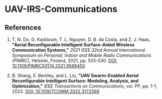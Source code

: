 # UAV-IRS-Communications

## References

1. T. N. Do, G. Kaddoum, T. L. Nguyen, D. B. da Costa, and Z. J. Haas, **"Aerial Reconfigurable Intelligent Surface-Aided Wireless Communication Systems,"** *2021 IEEE 32nd Annual International Symposium on Personal, Indoor and Mobile Radio Communications (PIMRC)*, Helsinki, Finland, 2021, pp. 525-530. [DOI: 10.1109/PIMRC50174.2021.9569450](https://doi.org/10.1109/PIMRC50174.2021.9569450)  

2. B. Shang, E. Bentley, and L. Liu, **"UAV Swarm-Enabled Aerial Reconfigurable Intelligent Surface: Modeling, Analysis, and Optimization,"** *IEEE Transactions on Communications*, vol. PP, pp. 1-1, 2022. [DOI: 10.1109/TCOMM.2022.3173369](https://doi.org/10.1109/TCOMM.2022.3173369)
